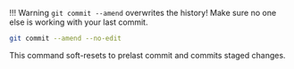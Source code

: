 
!!! Warning
    `git commit --amend` overwrites the history! Make sure no one else is working with your last commit.

```sh
git commit --amend --no-edit
```

This command soft-resets to prelast commit and commits staged changes.
